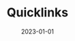 ---
title: Quicklinks
tags:
- patterns
token: 'quicklinks'
date: 2023-01-01
demo_options:
  - type: select
    label: Spalten
    attribute: cols
    key: cols
    options:
      - value: 1
        label: Einspaltig
        default: true
      - value: 2
        label: Zweispaltig
      - value: 3
        label: Dreispaltig
generator: true
examples: true
---